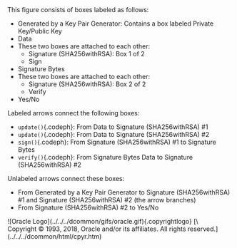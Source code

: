 <div>
This figure consists of boxes labeled as follows:

-   Generated by a Key Pair Generator: Contains a box labeled Private
    Key/Public Key
-   Data
-   These two boxes are attached to each other:
    -   Signature (SHA256withRSA): Box 1 of 2
    -   Sign
-   Signature Bytes
-   These two boxes are attached to each other:
    -   Signature (SHA256withRSA): Box 2 of 2
    -   Verify
-   Yes/No

Labeled arrows connect the following boxes:

-   `update()`{.codeph}: From Data to Signature (SHA256withRSA) \#1
-   `update()`{.codeph}: From Data to Signature (SHA256withRSA) \#2
-   `sign()`{.codeph}: From Signature (SHA256withRSA) \#1 to Signature
    Bytes
-   `verify()`{.codeph}: From Signature Bytes Data to Signature
    (SHA256withRSA) \#2

Unlabeled arrows connect these boxes:

-   From Generated by a Key Pair Generator to Signature (SHA256withRSA)
    \#1 and Signature (SHA256withRSA) \#2 (the arrow branches)
-   From Signature (SHA256withRSA) \#2 to Yes/No

</div>
<div class="footer">
![Oracle Logo](../../../dcommon/gifs/oracle.gif){.copyrightlogo} [\
<span class="copyrightlogo">Copyright © 1993, 2018,
Oracle and/or its affiliates. All rights reserved.</span>](../../../dcommon/html/cpyr.htm)

</div>
